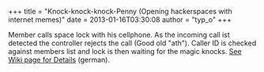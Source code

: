 +++
title = "Knock-knock-knock-Penny (Opening hackerspaces with internet memes)"
date = 2013-01-16T03:30:08
author = "typ_o"
+++
  
  
Member calls space lock with his cellphone. As the incoming call ist
detected the controller rejects the call (Good old "ath"). Caller ID is
checked against members list and lock is then waiting for the magic
knocks. [See Wiki page for
Details](http://flipdot.org/wiki/index.php?title=Zugangssystem)
(german).
